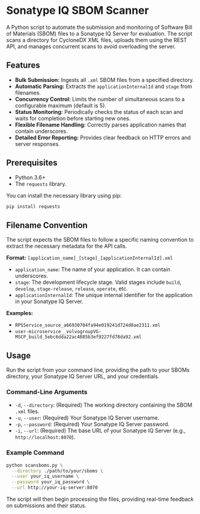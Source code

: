 # Sonatype IQ SBOM Scanner

A Python script to automate the submission and monitoring of Software Bill of Materials (SBOM) files to a Sonatype IQ Server for evaluation. The script scans a directory for CycloneDX XML files, uploads them using the REST API, and manages concurrent scans to avoid overloading the server.

## Features

-   **Bulk Submission:** Ingests all `.xml` SBOM files from a specified directory.
-   **Automatic Parsing:** Extracts the `applicationInternalId` and `stage` from filenames.
-   **Concurrency Control:** Limits the number of simultaneous scans to a configurable maximum (default is 5).
-   **Status Monitoring:** Periodically checks the status of each scan and waits for completion before starting new ones.
-   **Flexible Filename Handling:** Correctly parses application names that contain underscores.
-   **Detailed Error Reporting:** Provides clear feedback on HTTP errors and server responses.

## Prerequisites

-   Python 3.6+
-   The `requests` library.

You can install the necessary library using pip:

```bash
pip install requests
```

## Filename Convention

The script expects the SBOM files to follow a specific naming convention to extract the necessary metadata for the API calls.

**Format:**
`[application_name]_[stage]_[applicationInternalId].xml`

-   `application_name`: The name of your application. It can contain underscores.
-   `stage`: The development lifecycle stage. Valid stages include `build`, `develop`, `stage-release`, `release`, `operate`, etc.
-   `applicationInternalId`: The unique internal identifier for the application in your Sonatype IQ Server.

**Examples:**
-   `RPSService_source_a66930704fa94e019241d724d0ae2311.xml`
-   `user-microservice__volvogroupVG-MSCP_build_5ebc6dda22ac4885b3ef9227fd78da92.xml`

## Usage

Run the script from your command line, providing the path to your SBOMs directory, your Sonatype IQ Server URL, and your credentials.

### Command-Line Arguments

-   `-d`, `--directory`: (Required) The working directory containing the SBOM `.xml` files.
-   `-u`, `--user`: (Required) Your Sonatype IQ Server username.
-   `-p`, `--password`: (Required) Your Sonatype IQ Server password.
-   `-i`, `--url`: (Required) The base URL of your Sonatype IQ Server (e.g., `http://localhost:8070`).

### Example Command

```bash
python scansboms.py \
  --directory ./path/to/your/sboms \
  --user your_iq_username \
  --password your_iq_password \
  --url http://your-iq-server:8070
```

The script will then begin processing the files, providing real-time feedback on submissions and their status.

